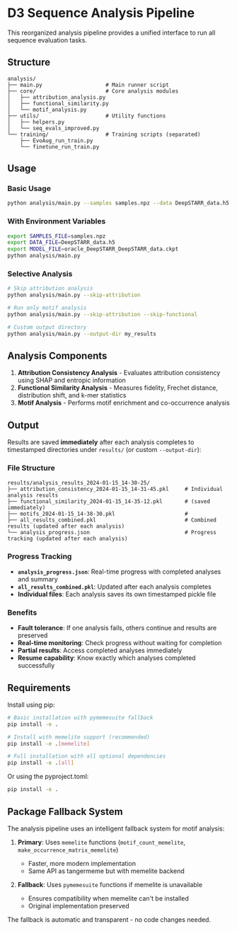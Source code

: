 # D3 Sequence Analysis Pipeline

This reorganized analysis pipeline provides a unified interface to run all sequence evaluation tasks.

## Structure

```
analysis/
├── main.py                    # Main runner script
├── core/                      # Core analysis modules
│   ├── attribution_analysis.py
│   ├── functional_similarity.py
│   └── motif_analysis.py
├── utils/                     # Utility functions
│   ├── helpers.py
│   └── seq_evals_improved.py
└── training/                  # Training scripts (separated)
    ├── EvoAug_run_train.py
    └── finetune_run_train.py
```

## Usage

### Basic Usage
```bash
python analysis/main.py --samples samples.npz --data DeepSTARR_data.h5 --model oracle_DeepSTARR_DeepSTARR_data.ckpt
```

### With Environment Variables
```bash
export SAMPLES_FILE=samples.npz
export DATA_FILE=DeepSTARR_data.h5  
export MODEL_FILE=oracle_DeepSTARR_DeepSTARR_data.ckpt
python analysis/main.py
```

### Selective Analysis
```bash
# Skip attribution analysis
python analysis/main.py --skip-attribution

# Run only motif analysis
python analysis/main.py --skip-attribution --skip-functional

# Custom output directory
python analysis/main.py --output-dir my_results
```

## Analysis Components

1. **Attribution Consistency Analysis** - Evaluates attribution consistency using SHAP and entropic information
2. **Functional Similarity Analysis** - Measures fidelity, Frechet distance, distribution shift, and k-mer statistics  
3. **Motif Analysis** - Performs motif enrichment and co-occurrence analysis

## Output

Results are saved **immediately** after each analysis completes to timestamped directories under `results/` (or custom `--output-dir`):

### File Structure
```
results/analysis_results_2024-01-15_14-30-25/
├── attribution_consistency_2024-01-15_14-31-45.pkl     # Individual analysis results
├── functional_similarity_2024-01-15_14-35-12.pkl       # (saved immediately)
├── motifs_2024-01-15_14-38-30.pkl                      # 
├── all_results_combined.pkl                            # Combined results (updated after each analysis)
└── analysis_progress.json                              # Progress tracking (updated after each analysis)
```

### Progress Tracking
- **`analysis_progress.json`**: Real-time progress with completed analyses and summary
- **`all_results_combined.pkl`**: Updated after each analysis completes
- **Individual files**: Each analysis saves its own timestamped pickle file

### Benefits
- **Fault tolerance**: If one analysis fails, others continue and results are preserved
- **Real-time monitoring**: Check progress without waiting for completion
- **Partial results**: Access completed analyses immediately
- **Resume capability**: Know exactly which analyses completed successfully

## Requirements

Install using pip:

```bash
# Basic installation with pymemesuite fallback
pip install -e .

# Install with memelite support (recommended)
pip install -e .[memelite]

# Full installation with all optional dependencies
pip install -e .[all]
```

Or using the pyproject.toml:

```bash
pip install -e .
```

## Package Fallback System

The analysis pipeline uses an intelligent fallback system for motif analysis:

1. **Primary**: Uses `memelite` functions (`motif_count_memelite`, `make_occurrence_matrix_memelite`)
   - Faster, more modern implementation
   - Same API as tangermeme but with memelite backend

2. **Fallback**: Uses `pymemesuite` functions if memelite is unavailable
   - Ensures compatibility when memelite can't be installed
   - Original implementation preserved

The fallback is automatic and transparent - no code changes needed.